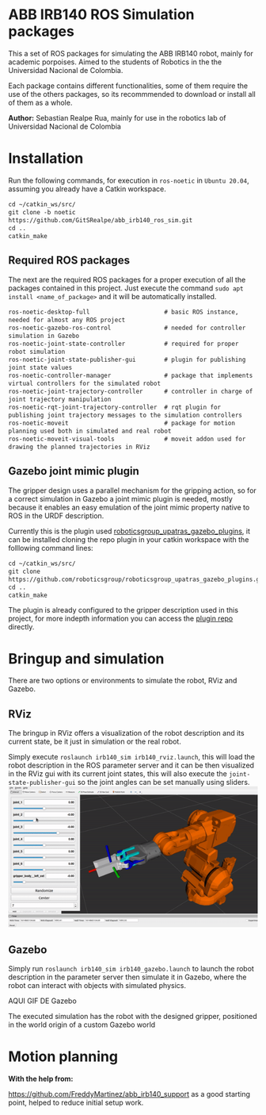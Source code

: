 # ABB IRB140 ROS Simulation packages
This a set of ROS packages for simulating the ABB IRB140 robot, mainly for academic porpoises. Aimed to the students of Robotics in the the Universidad Nacional de Colombia.

Each package contains different functionalities, some of them require the use of the others packages, so its recommmended to download or install all of them as a whole.

**Author:** Sebastian Realpe Rua, mainly for use in the robotics lab of Universidad Nacional de Colombia

# Installation
Run the following commands, for execution in `ros-noetic` in `Ubuntu 20.04`, assuming you already have a Catkin workspace.

```
cd ~/catkin_ws/src/
git clone -b noetic https://github.com/GitSRealpe/abb_irb140_ros_sim.git
cd ..
catkin_make
```

## Required ROS packages
The next are the required ROS packages for a proper execution of all the packages contained in this project. Just execute the command `sudo apt install <name_of_package>` and it will be automatically installed.
```
ros-noetic-desktop-full                     # basic ROS instance, needed for almost any ROS project
ros-noetic-gazebo-ros-control               # needed for controller simulation in Gazebo
ros-noetic-joint-state-controller           # required for proper robot simulation
ros-noetic-joint-state-publisher-gui        # plugin for publishing joint state values
ros-noetic-controller-manager               # package that implements virtual controllers for the simulated robot
ros-noetic-joint-trajectory-controller      # controller in charge of joint trajectory manipulation
ros-noetic-rqt-joint-trajectory-controller  # rqt plugin for publishing joint trajectory messages to the simulation controllers
ros-noetic-moveit                           # package for motion planning used both in simulated and real robot
ros-noetic-moveit-visual-tools              # moveit addon used for drawing the planned trajectories in RViz

```

## Gazebo joint mimic plugin
The gripper design uses a parallel mechanism for the gripping action, so for a correct simulation in Gazebo a joint mimic plugin is needed, mostly because it enables an easy emulation of the joint mimic property native to ROS in the URDF description.

Currently this is the plugin used [roboticsgroup_upatras_gazebo_plugins](https://github.com/roboticsgroup/roboticsgroup_upatras_gazebo_plugins), it can be installed cloning the repo plugin in your catkin workspace with the folllowing command lines:
```
cd ~/catkin_ws/src/
git clone https://github.com/roboticsgroup/roboticsgroup_upatras_gazebo_plugins.git
cd ..
catkin_make
```
The plugin is already configured to the gripper description used in this project, for more indepth information you can access the [plugin repo](https://github.com/roboticsgroup/roboticsgroup_upatras_gazebo_plugins) directly.
# Bringup and simulation
There are two options or environments to simulate the robot, RViz and Gazebo.
## RViz
The bringup in RViz offers a visualization of the robot description and its current state, be it just in simulation or the real robot.

Simply execute `roslaunch irb140_sim irb140_rviz.launch`, this will load the robot description in the ROS parameter server and it can be then visualized in the RViz gui with its current joint states, this will also execute the `joint-state-publisher-gui` so the joint angles can be set manually using sliders.
![](images/rviz.gif)
## Gazebo
Simply run `roslaunch irb140_sim irb140_gazebo.launch` to launch the robot description in the parameter server then simulate it in Gazebo, where the robot can interact with objects with simulated physics.

AQUI GIF DE Gazebo

The executed simulation has the robot with the designed gripper, positioned in the world origin of a custom Gazebo world

# Motion planning


**With the help from:**

https://github.com/FreddyMartinez/abb_irb140_support as a good starting point, helped to reduce initial setup work.
